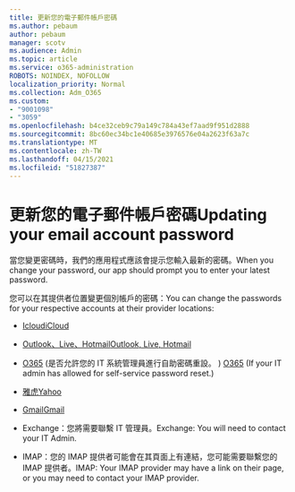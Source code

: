 ```yaml
---
title: 更新您的電子郵件帳戶密碼
ms.author: pebaum
author: pebaum
manager: scotv
ms.audience: Admin
ms.topic: article
ms.service: o365-administration
ROBOTS: NOINDEX, NOFOLLOW
localization_priority: Normal
ms.collection: Adm_O365
ms.custom:
- "9001098"
- "3059"
ms.openlocfilehash: b4ce32ceb9c79a149c784a43ef7aad9f951d2888
ms.sourcegitcommit: 8bc60ec34bc1e40685e3976576e04a2623f63a7c
ms.translationtype: MT
ms.contentlocale: zh-TW
ms.lasthandoff: 04/15/2021
ms.locfileid: "51827387"
---
```

# <a name="updating-your-email-account-password"></a><span data-ttu-id="29f10-102">更新您的電子郵件帳戶密碼</span><span class="sxs-lookup"><span data-stu-id="29f10-102">Updating your email account password</span></span>

<span data-ttu-id="29f10-103">當您變更密碼時，我們的應用程式應該會提示您輸入最新的密碼。</span><span class="sxs-lookup"><span data-stu-id="29f10-103">When you change your password, our app should prompt you to enter your latest password.</span></span>

<span data-ttu-id="29f10-104">您可以在其提供者位置變更個別帳戶的密碼：</span><span class="sxs-lookup"><span data-stu-id="29f10-104">You can change the passwords for your respective accounts at their provider locations:</span></span>

- [<span data-ttu-id="29f10-105">Icloud</span><span class="sxs-lookup"><span data-stu-id="29f10-105">iCloud</span></span>](https://support.apple.com/HT201487)

- [<span data-ttu-id="29f10-106">Outlook、Live、Hotmail</span><span class="sxs-lookup"><span data-stu-id="29f10-106">Outlook, Live, Hotmail</span></span>](https://account.live.com/password/reset)

- <span data-ttu-id="29f10-107">[O365](https://passwordreset.microsoftonline.com) (是否允許您的 IT 系統管理員進行自助密碼重設。 ) </span><span class="sxs-lookup"><span data-stu-id="29f10-107">[O365](https://passwordreset.microsoftonline.com) (If your IT admin has allowed for self-service password reset.)</span></span>

- [<span data-ttu-id="29f10-108">雅虎</span><span class="sxs-lookup"><span data-stu-id="29f10-108">Yahoo</span></span>](https://login.yahoo.com/account/challenge/username?done=https%3A%2F%2Fwww.yahoo.com%2F&authMechanism=secondary&chllngnm=base&sessionIndex=QQ--)

- [<span data-ttu-id="29f10-109">Gmail</span><span class="sxs-lookup"><span data-stu-id="29f10-109">Gmail</span></span>](https://support.google.com/mail/answer/41078?co=GENIE.Platform%3DDesktop&hl=en)

- <span data-ttu-id="29f10-110">Exchange：您將需要聯繫 IT 管理員。</span><span class="sxs-lookup"><span data-stu-id="29f10-110">Exchange: You will need to contact your IT Admin.</span></span>

- <span data-ttu-id="29f10-111">IMAP：您的 IMAP 提供者可能會在其頁面上有連結，您可能需要聯繫您的 IMAP 提供者。</span><span class="sxs-lookup"><span data-stu-id="29f10-111">IMAP: Your IMAP provider may have a link on their page, or you may need to contact your IMAP provider.</span></span>